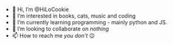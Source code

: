- 👋 Hi, I’m @HiLoCookie
- 👀 I’m interested in books, cats, music and coding
- 🌱 I’m currently learning programming - mainly python and JS.
- 💞️ I’m looking to collaborate on *nothing*
- 📫 How to reach me *you don't* 😉

<!---
HiLoCookie/HiLoCookie is a ✨ special ✨ repository because its `README.md` (this file) appears on your GitHub profile.
You can click the Preview link to take a look at your changes.
--->
